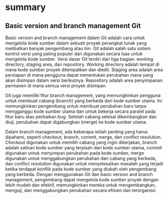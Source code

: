 # summary

## Basic version and branch management Git

Basic version and branch management dalam Git adalah cara untuk mengelola kode sumber dalam sebuah proyek perangkat lunak yang melibatkan banyak pengembang atau tim. Git adalah salah satu sistem kontrol versi yang paling populer dan digunakan secara luas untuk mengelola kode sumber. Versi dasar Git terdiri dari tiga bagian: working directory, staging area, dan repository. Working directory adalah tempat di mana kode sumber proyek ditempatkan dan diedit. Staging area adalah area persiapan di mana pengguna dapat menentukan perubahan mana yang akan disimpan dalam versi berikutnya. Repository adalah area penyimpanan permanen di mana semua versi proyek disimpan.

Git juga memiliki fitur branch management, yang memungkinkan pengguna untuk membuat cabang (branch) yang berbeda dari kode sumber utama. Ini memungkinkan pengembang untuk membuat perubahan baru tanpa mengganggu kode sumber utama dan untuk bekerja secara paralel pada fitur baru atau perbaikan bug. Setelah cabang selesai dikembangkan dan diuji, perubahan dapat digabungkan (merge) ke kode sumber utama.

Dalam branch management, ada beberapa istilah penting yang harus dipahami, seperti checkout, branch, commit, merge, dan conflict resolution. Checkout digunakan untuk memilih cabang yang ingin dikerjakan, branch adalah salinan kode sumber yang terpisah dari kode sumber utama, commit digunakan untuk menyimpan perubahan pada kode sumber, merge digunakan untuk menggabungkan perubahan dari cabang yang berbeda, dan conflict resolution digunakan untuk menyelesaikan masalah yang terjadi ketika terdapat konflik pada kode sumber yang diubah oleh pengembang yang berbeda. Dengan menggunakan Git dan basic version and branch management, pengembang dapat mengelola kode sumber proyek dengan lebih mudah dan efektif, memungkinkan mereka untuk mengembangkan, menguji, dan menggabungkan perubahan secara efisien dan terorganisir.